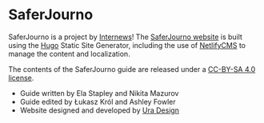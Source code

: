 # SaferJourno


SaferJourno is a project by [Internews](https://internews.org/)! 
The [SaferJourno website](https://saferjourno.org) is built using the [Hugo](https://gohugo.io) Static Site Generator, including the use of [NetlifyCMS](https://decapcms.org/) to manage the content and localization.

The contents of the SaferJourno guide are released under a [CC-BY-SA 4.0 license](https://creativecommons.org/licenses/by-sa/4.0/).

* Guide written by Ela Stapley and Nikita Mazurov
* Guide edited by Łukasz Król and Ashley Fowler 
* Website designed and developed by [Ura Design](https://ura.design/en/)
